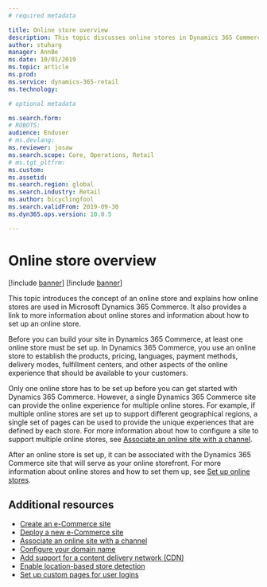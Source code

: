 ```yaml
---
# required metadata

title: Online store overview
description: This topic discusses online stores in Dynamics 365 Commerce. 
author: stuharg
manager: AnnBe
ms.date: 10/01/2019
ms.topic: article
ms.prod: 
ms.service: dynamics-365-retail
ms.technology: 

# optional metadata

ms.search.form: 
# ROBOTS: 
audience: Enduser
# ms.devlang: 
ms.reviewer: josaw
ms.search.scope: Core, Operations, Retail
# ms.tgt_pltfrm: 
ms.custom: 
ms.assetid: 
ms.search.region: global
ms.search.industry: Retail
ms.author: bicyclingfool
ms.search.validFrom: 2019-09-30
ms.dyn365.ops.version: 10.0.5

---
```


# Online store overview
[!include [banner](includes/banner.md)]
[!include [banner](includes/preview-banner.md)]

This topic introduces the concept of an online store and explains how online stores are used in Microsoft Dynamics 365 Commerce. It also provides a link to more information about online stores and information about how to set up an online store.

Before you can build your site in Dynamics 365 Commerce, at least one online store must be set up. In Dynamics 365 Commerce, you use an online store to establish the products, pricing, languages, payment methods, delivery modes, fulfillment centers, and other aspects of the online experience that should be available to your customers.

Only one online store has to be set up before you can get started with Dynamics 365 Commerce. However, a single Dynamics 365 Commerce site can provide the online experience for multiple online stores. For example, if multiple online stores are set up to support different geographical regions, a single set of pages can be used to provide the unique experiences that are defined by each store. For more information about how to configure a site to support multiple online stores, see [Associate an online site with a channel](associate-site-online-store.md).

After an online store is set up, it can be associated with the Dynamics 365 Commerce site that will serve as your online storefront. For more information about online stores and how to set them up, see [Set up online stores](https://docs.microsoft.com/dynamics365/unified-operations/retail/online-stores).

## Additional resources

- [Create an e-Commerce site](create-ecommerce-site.md)
- [Deploy a new e-Commerce site](deploy-ecommerce-site.md)
- [Associate an online site with a channel](associate-site-online-store.md)
- [Configure your domain name](configure-your-domain-name.md)
- [Add support for a content delivery network (CDN)](add-cdn-support.md)
- [Enable location-based store detection](enable-store-detection.md)
- [Set up custom pages for user logins](custom-pages-user-logins.md)
